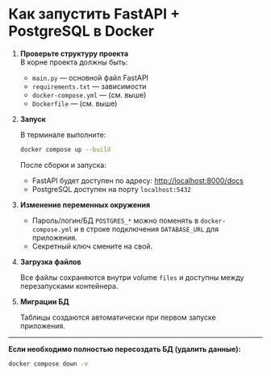 # Как запустить FastAPI + PostgreSQL в Docker

1. **Проверьте структуру проекта**  
   В корне проекта должны быть:
   - `main.py` — основной файл FastAPI
   - `requirements.txt` — зависимости
   - `docker-compose.yml` — (см. выше)
   - `Dockerfile` — (см. выше)

2. **Запуск**

   В терминале выполните:

   ```sh
   docker compose up --build
   ```

   После сборки и запуска:
   - FastAPI будет доступен по адресу: [http://localhost:8000/docs](http://localhost:8000/docs)
   - PostgreSQL доступен на порту `localhost:5432`

3. **Изменение переменных окружения**

   - Пароль/логин/БД `POSTGRES_*` можно поменять в `docker-compose.yml` и в строке подключения `DATABASE_URL` для приложения.
   - Секретный ключ смените на свой.

4. **Загрузка файлов**

   Все файлы сохраняются внутри volume `files` и доступны между перезапусками контейнера.

5. **Миграции БД**

   Таблицы создаются автоматически при первом запуске приложения.

---

**Если необходимо полностью пересоздать БД (удалить данные):**
```sh
docker compose down -v
```
